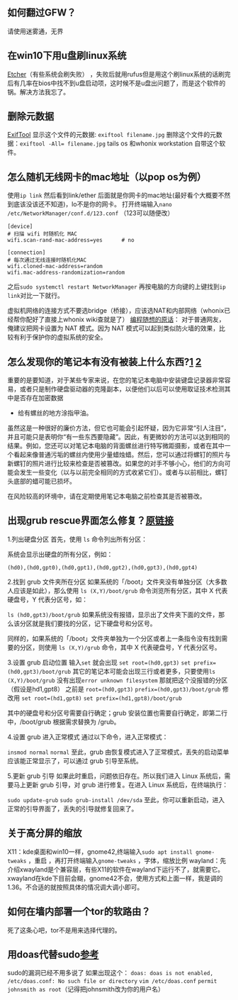 ## 如何翻过GFW？
请使用迷雾通，无界

## 在win10下用u盘刷linux系统
[Etcher](https://etcher.io/)（有些系统会刷失败） ，失败后就用rufus但是用这个刷linux系统的话刷完后有几率在bios中找不到u盘启动项，这时候不是u盘出问题了，而是这个软件的锅。解决方法我忘了。



## 删除元数据
[ExifTool](https://exiftool.org/) 
显示这个文件的元数据: `exiftool filename.jpg`
删除这个文件的元数据：`exiftool -All= filename.jpg`
tails os 和whonix workstation 自带这个软件。

## 怎么随机无线网卡的mac地址（以pop os为例）
使用`ip link` 然后看到link/ether 后面就是你网卡的mac地址(最好看个大概要不然到底该没该还不知道)，lo不是你的网卡。
打开终端输入`nano /etc/NetworkManager/conf.d/123.conf` （123可以随便改）
```
[device]
# 扫描 wifi 时随机化 MAC
wifi.scan-rand-mac-address=yes      # no

[connection]
# 每次通过无线连接时随机化MAC
wifi.cloned-mac-address=random
wifi.mac-address-randomization=random
```

之后`sudo systemctl restart NetworkManager`
再按电脑的方向键的上键找到`ip link`对比一下就行。


虚拟机网络的连接方式不要选bridge（桥接），应该选NAT和内部网络（whonix已经帮你配好了直接上whonix wiki查就是了）
[编程随想的原话](https://program-think.blogspot.com/2012/12/system-vm-5.html)：
对于普通网友，俺建议把网卡设置为 NAT 模式。因为 NAT 模式可以起到类似防火墙的效果，比较有利于保护你的虚拟系统的安全。

## 怎么发现你的笔记本有没有被装上什么东西?[1](https://anonymousplanet-ng.org/guide.html#physically-tamper-protect-your-laptop) [2](https://mullvad.net/en/help/how-tamper-protect-laptop/)
重要的是要知道，对于某些专家来说，在您的笔记本电脑中安装键盘记录器非常容易，或者只是制作硬盘驱动器的克隆副本，以便他们以后可以使用取证技术检测其中是否存在加密数据

- 给有螺丝的地方涂指甲油。

虽然这是一种很好的廉价方法，但它也可能会引起怀疑，因为它非常“引人注目”，并且可能只是表明你“有一些东西要隐藏”。因此，有更微妙的方法可以达到相同的结果。例如，您还可以对笔记本电脑的背面螺丝进行特写微距摄影，或者在其中一个看起来像普通污垢的螺丝内使用少量蜡烛蜡。然后，您可以通过将螺钉的照片与新螺钉的照片进行比较来检查是否被篡改。如果您的对手不够小心，他们的方向可能会发生一些变化（以与以前完全相同的方式收紧它们）。或者与以前相比，螺钉头底部的蜡可能已损坏。

在风险较高的环境中，请在定期使用笔记本电脑之前检查其是否被篡改。

## 出现grub rescue界面怎么修复？[原链接](https://sspai.com/post/55875)

1.列出硬盘分区
首先，使用 `ls` 命令列出所有分区：

系统会显示出硬盘的所有分区，例如：

`(hd0),(hd0,gpt0),(hd0,gpt1),(hd0,gpt2),(hd0,gpt3),(hd0,gpt4)`

2.找到 grub 文件夹所在分区
如果系统的「/boot」文件夹没有单独分区（大多数人应该是如此），那么使用 `ls (X,Y)/boot/grub` 命令浏览所有分区，其中 X 代表硬盘号，Y 代表分区号，如：

`ls (hd0,gpt3)/boot/grub`
如果系统没有报错，显示出了文件夹下面的文件，那么该分区就是我们要找的分区，记下硬盘号和分区号。

同样的，如果系统的「/boot」文件夹单独为一个分区或者上一条指令没有找到需要的分区，则使用 `ls (X,Y)/grub` 命令，其中 X 代表硬盘号，Y 代表分区号。

3.设置 grub 启动位置
输入`set`
就会出现
`set root=(hd0,gpt3)`
`set prefix=(hd0,gpt3)/boot/grub`
其它的笔记本可能会出现三行或者更多，只要使用`ls (X,Y)/boot/grub`
没有出现`error unknown filesystem` 那就把这个没报错的分区（假设是hd1,gpt8）
之前是
`root=(hd0,gpt3)`
`prefix=(hd0,gpt3)/boot/grub`
修改用
`set root=(hd1,gpt8)`
`set prefix=(hd1,gpt8)/boot/grub`

其中的硬盘号和分区号需要自行确定；grub 安装位置也需要自行确定，即第二行中，/boot/grub 根据需求替换为 /grub。

4.设置 grub 进入正常模式
通过以下命令，进入正常模式：

`insmod normal`
`normal`
至此，grub 由恢复模式进入了正常模式，丢失的启动菜单应该能正常显示了，可以通过 grub 引导至系统。

5.更新 grub 引导
如果此时重启，问题依旧存在。所以我们进入 Linux 系统后，需要马上更新 grub 引导，对 grub 进行修复。在进入 Linux 系统后，在终端执行：

`sudo update-grub`
`sudo grub-install /dev/sda`
至此，你可以重新启动，进入正常的引导界面了，丢失的引导就修复回来了。

## 关于高分屏的缩放
X11：kde桌面和win10一样，gnome42,终端输入`sudo apt install gnome-tweaks`
，重启 ，再打开终端输入`gnome-tweaks` ，字体，缩放比例 
wayland：先介绍xwayland是个兼容层，有些X11的软件在wayland下运行不了，就需要它。xwayland在kde下目前会糊，gnome42不会，使用方式和上面一样，我是调的1.36。不合适的就按照具体的情况调大调小即可。

## 如何在墙内部署一个tor的软路由？
死了这条心吧，tor不是用来选择代理的。

## 用doas代替sudo[参考](https://sspai.com/post/64843)
sudo的漏洞已经不用多说了
如果出现这个：
`doas: doas is not enabled, /etc/doas.conf: No such file or directory`
`vim /etc/doas.conf`
`permit johnsmith as root`（记得把johnsmith改为你的用户名）
